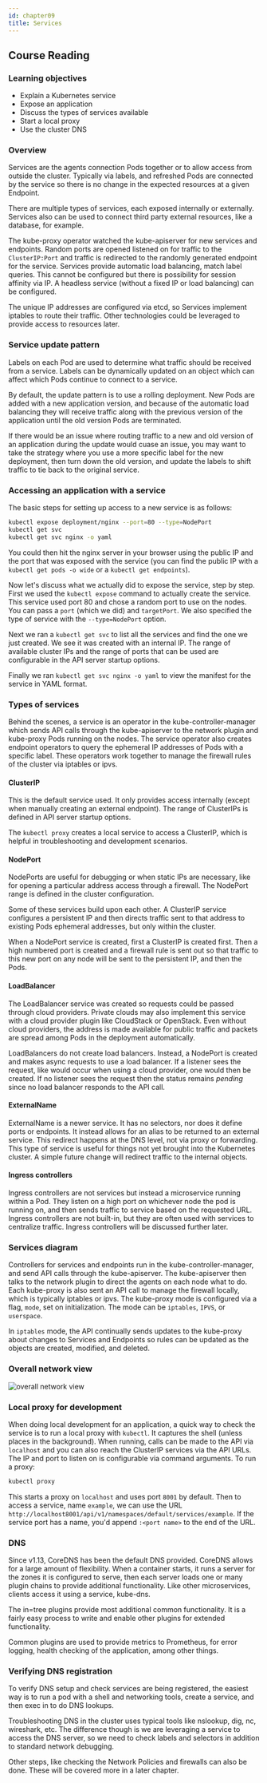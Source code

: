 ```yaml
---
id: chapter09
title: Services
---
```


## Course Reading

### Learning objectives

- Explain a Kubernetes service
- Expose an application
- Discuss the types of services available
- Start a local proxy
- Use the cluster DNS


### Overview

Services are the agents connection Pods together or to allow access from outside the cluster. Typically via labels, and refreshed Pods are connected by the service so there is no change in the expected resources at a given Endpoint.

There are multiple types of services, each exposed internally or externally. Services also can be used to connect third party external resources, like a database, for example.

The kube-proxy operator watched the kube-apiserver for new services and endpoints. Random ports are opened listened on for traffic to the `ClusterIP:Port` and traffic is redirected to the randomly generated endpoint for the service. Services provide automatic load balancing, match label queries. This cannot be configured but there is possibility for session affinity via IP.  A headless service (without a fixed IP or load balancing) can be configured.

The unique IP addresses are configured via etcd, so Services implement iptables to route their traffic. Other technologies could be leveraged to provide access to resources later.


### Service update pattern

Labels on each Pod are used to determine what traffic should be received from a service. Labels can be dynamically updated on an object which can affect which Pods continue to connect to a service.

By default, the update pattern is to use a rolling deployment. New Pods are added with a new application version, and because of the automatic load balancing they will receive traffic along with the previous version of the application until the old version Pods are terminated.

If there would be an issue where routing traffic to a new and old version of an application during the update would cuase an issue, you may want to take the strategy where you use a more specific label for the new deployment, then turn down the old version, and update the labels to shift traffic to tie back to the original service.


### Accessing an application with a service

The basic steps for setting up access to a new service is as follows:

```bash
kubectl expose deployment/nginx --port=80 --type=NodePort
kubectl get svc
kubectl get svc nginx -o yaml
```

You could then hit the nginx server in your browser using the public IP and the port that was exposed with the service (you can find the public IP with a `kubectl get pods -o wide` or a `kubectl get endpoints`).

Now let's discuss what we actually did to expose the service, step by step. First we used the `kubectl expose` command to actually create the service.  This service used port 80 and chose a random port to use on the nodes.  You can pass a `port` (which we did) and `targetPort`. We also specified the type of service with the `--type=NodePort` option.

Next we ran a `kubectl get svc` to list all the services and find the one we just created. We see it was created with an internal IP. The range of available cluster IPs and the range of ports that can be used are configurable in the API server startup options.

Finally we ran `kubectl get svc nginx -o yaml` to view the manifest for the service in YAML format.


### Types of services

Behind the scenes, a service is an operator in the kube-controller-manager which sends API calls through the kube-apiserver to the network plugin and kube-proxy Pods running on the nodes. The service operator also creates endpoint operators to query the ephemeral IP addresses of Pods with a specific label. These operators work together to manage the firewall rules of the cluster via iptables or ipvs.

#### ClusterIP

This is the default service used. It only provides access internally (except when manually creating an external endpoint). The range of ClusterIPs is defined in API server startup options.

The `kubectl proxy` creates a local service to access a ClusterIP, which is helpful in troubleshooting and development scenarios.

#### NodePort

NodePorts are useful for debugging or when static IPs are necessary, like for opening a particular address access through a firewall.  The NodePort range is defined in the cluster configuration.

Some of these services build upon each other. A ClusterIP service configures a persistent IP and then directs traffic sent to that address to existing Pods ephemeral addresses, but only within the cluster.

When a NodePort service is created, first a ClusterIP is created first. Then a high numbered port is created and a firewall rule is sent out so that traffic to this new port on any node will be sent to the persistent IP, and then the Pods.

#### LoadBalancer

The LoadBalancer service was created so requests could be passed through cloud providers.  Private clouds may also implement this service with a cloud provider plugin like CloudStack or OpenStack.  Even without cloud providers, the address is made available for public traffic and packets are spread among Pods in the deployment automatically.

LoadBalancers do not create load balancers. Instead, a NodePort is created and makes async requests to use a load balancer. If a listener sees the request, like would occur when using a cloud provider, one would then be created. If no listener sees the request then the status remains _pending_ since no load balancer responds to the API call.

#### ExternalName

ExternalName is a newer service. It has no selectors, nor does it define ports or endpoints. It instead allows for an alias to be returned to an external service.  This redirect happens at the DNS level, not via proxy or forwarding. This type of service is useful for things not yet brought into the Kubernetes cluster. A simple future change will redirect traffic to the internal objects.

#### Ingress controllers

Ingress controllers are not services but instead a microservice running within a Pod. They listen on a high port on whichever node the pod is running on, and then sends traffic to service based on the requested URL. Ingress controllers are not built-in, but they are often used with services to centralize traffic. Ingress controllers will be discussed further later.


### Services diagram

Controllers for services and endpoints run in the kube-controller-manager, and send API calls through the kube-apiserver. The kube-apiserver then talks to the network plugin to direct the agents on each node what to do. Each kube-proxy is also sent an API call to manage the firewall locally, which is typically iptables or ipvs. The kube-proxy mode is configured via a flag, `mode`, set on initialization. The mode can be `iptables`, `IPVS`, or `userspace`.

In `iptables` mode, the API continually sends updates to the kube-proxy about changes to Services and Endpoints so rules can be updated as the objects are created, modified, and deleted.


### Overall network view

![overall network view](./img/ch09-overall-network-view.png)


### Local proxy for development

When doing local development for an application, a quick way to check the service is to run a local proxy with `kubectl`. It captures the shell (unless places in the background). When running, calls can be made to the API via `localhost` and you can also reach the ClusterIP services via the API URLs.  The IP and port to listen on is configurable via command arguments.  To run a proxy:

```bash
kubectl proxy
```

This starts a proxy on `localhost` and uses port `8001` by default.  Then to access a service, name `example`, we can use the URL `http://localhost8001/api/v1/namespaces/default/services/example`. If the service port has a name, you'd append `:<port name>` to the end of the URL.


### DNS

Since v1.13, CoreDNS has been the default DNS provided. CoreDNS allows for a large amount of flexibility. When a container starts, it runs a server for the zones it is configured to serve, then each server loads one or many plugin chains to provide additional functionality. Like other microservices, clients access it using a service, kube-dns.

The in=tree plugins provide most additional common functionality. It is a fairly easy process to write and enable other plugins for extended functionality.

Common plugins are used to provide metrics to Prometheus, for error logging, health checking of the application, among other things.


### Verifying DNS registration

To verify DNS setup and check services are being registered, the easiest way is to run a pod with a shell and networking tools, create a service, and then exec in to do DNS lookups.

Troubleshooting DNS in the cluster uses typical tools like nslookup, dig, nc, wireshark, etc.  The difference though is we are leveraging a service to access the DNS server, so we need to check labels and selectors in addition to standard network debugging.

Other steps, like checking the Network Policies and firewalls can also be done. These will be covered more in a later chapter.

